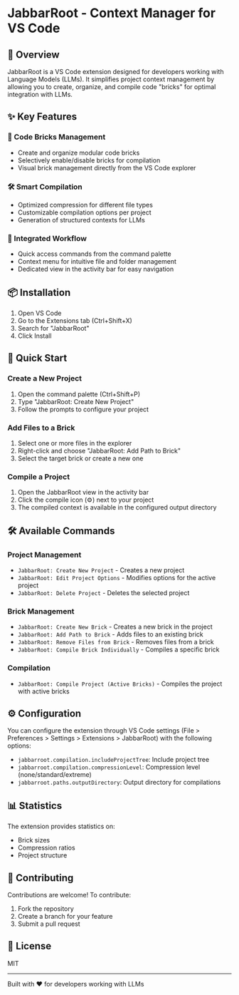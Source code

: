 # JabbarRoot - Context Manager for VS Code

## 🚀 Overview

JabbarRoot is a VS Code extension designed for developers working with Language Models (LLMs). It simplifies project context management by allowing you to create, organize, and compile code "bricks" for optimal integration with LLMs.

## ✨ Key Features

### 🧱 Code Bricks Management
- Create and organize modular code bricks
- Selectively enable/disable bricks for compilation
- Visual brick management directly from the VS Code explorer

### 🛠️ Smart Compilation
- Optimized compression for different file types
- Customizable compilation options per project
- Generation of structured contexts for LLMs

### 🔄 Integrated Workflow
- Quick access commands from the command palette
- Context menu for intuitive file and folder management
- Dedicated view in the activity bar for easy navigation

## 📦 Installation

1. Open VS Code
2. Go to the Extensions tab (Ctrl+Shift+X)
3. Search for "JabbarRoot"
4. Click Install

## 🚀 Quick Start

### Create a New Project
1. Open the command palette (Ctrl+Shift+P)
2. Type "JabbarRoot: Create New Project"
3. Follow the prompts to configure your project

### Add Files to a Brick
1. Select one or more files in the explorer
2. Right-click and choose "JabbarRoot: Add Path to Brick"
3. Select the target brick or create a new one

### Compile a Project
1. Open the JabbarRoot view in the activity bar
2. Click the compile icon (⚙️) next to your project
3. The compiled context is available in the configured output directory

## 🛠 Available Commands

### Project Management
- `JabbarRoot: Create New Project` - Creates a new project
- `JabbarRoot: Edit Project Options` - Modifies options for the active project
- `JabbarRoot: Delete Project` - Deletes the selected project

### Brick Management
- `JabbarRoot: Create New Brick` - Creates a new brick in the project
- `JabbarRoot: Add Path to Brick` - Adds files to an existing brick
- `JabbarRoot: Remove Files from Brick` - Removes files from a brick
- `JabbarRoot: Compile Brick Individually` - Compiles a specific brick

### Compilation
- `JabbarRoot: Compile Project (Active Bricks)` - Compiles the project with active bricks

## ⚙️ Configuration

You can configure the extension through VS Code settings (File > Preferences > Settings > Extensions > JabbarRoot) with the following options:

- `jabbarroot.compilation.includeProjectTree`: Include project tree
- `jabbarroot.compilation.compressionLevel`: Compression level (none/standard/extreme)
- `jabbarroot.paths.outputDirectory`: Output directory for compilations

## 📊 Statistics

The extension provides statistics on:
- Brick sizes
- Compression ratios
- Project structure

## 🤝 Contributing

Contributions are welcome! To contribute:

1. Fork the repository
2. Create a branch for your feature
3. Submit a pull request

## 📄 License

MIT

---

Built with ❤️ for developers working with LLMs

